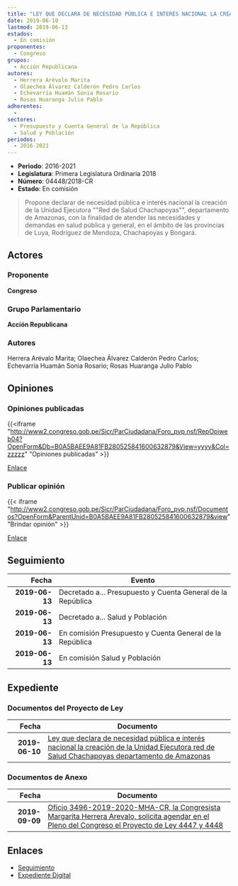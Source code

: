 ```yaml
---
title: "LEY QUE DECLARA DE NECESIDAD PÚBLICA E INTERÉS NACIONAL LA CREACIÓN DE LA UNIDAD EJECUTORA 'RED DE SALUD CHACHAPOYAS' DEPARTAMENTO DE AMAZONAS"
date: 2019-06-10
lastmod: 2019-06-13
estados: 
  - En comisión
proponentes: 
  - Congreso
grupos: 
  - Acción Republicana
autores: 
  - Herrera Arévalo Marita
  - Olaechea Álvarez Calderón Pedro Carlos
  - Echevarría Huamán Sonia Rosario
  - Rosas Huaranga Julio Pablo
adherentes: 
  - 
sectores: 
  - Presupuesto y Cuenta General de la República
  - Salud y Población
periodos: 
  - 2016-2021
---
```


- **Periodo**: 2016-2021
- **Legislatura**: Primera Legislatura Ordinaria 2018
- **Número**: 04448/2018-CR
- **Estado**: En comisión

> Propone declarar de necesidad pública e interés nacional la creación de la Unidad Ejecutora ""Red de Salud Chachapoyas"", departamento de Amazonas, con la finalidad de atender las necesidades y demandas en salud pública y general, en el ámbito de las provincias de Luya, Rodríguez de Mendoza, Chachapoyas y Bongará.


## Actores

### Proponente

**Congreso**

### Grupo Parlamentario

**Acción Republicana**

### Autores

Herrera Arévalo Marita; Olaechea Álvarez Calderón Pedro Carlos; Echevarría Huamán Sonia Rosario; Rosas Huaranga Julio Pablo


## Opiniones

### Opiniones publicadas

{{<iframe "http://www2.congreso.gob.pe/Sicr/ParCiudadana/Foro_pvp.nsf/RepOpiweb04?OpenForm&Db=B0A5BAEE9A81FB280525841600632879&View=yyyy&Col=zzzzz" "Opiniones publicadas" >}}

[Enlace](http://www2.congreso.gob.pe/Sicr/ParCiudadana/Foro_pvp.nsf/RepOpiweb04?OpenForm&Db=B0A5BAEE9A81FB280525841600632879&View=yyyy&Col=zzzzz)
### Publicar opinión

{{< iframe "http://www2.congreso.gob.pe/Sicr/ParCiudadana/Foro_pvp.nsf/Documentos?OpenForm&ParentUnid=B0A5BAEE9A81FB280525841600632879&view" "Brindar opinión" >}}

[Enlace](http://www2.congreso.gob.pe/Sicr/ParCiudadana/Foro_pvp.nsf/Documentos?OpenForm&ParentUnid=B0A5BAEE9A81FB280525841600632879&view)

## Seguimiento

| Fecha | Evento |
|------:|--------|
| **2019-06-13** | Decretado a... Presupuesto y Cuenta General de la República|
| **2019-06-13** | Decretado a... Salud y Población|
| **2019-06-13** | En comisión Presupuesto y Cuenta General de la República|
| **2019-06-13** | En comisión Salud y Población|


## Expediente


### Documentos del Proyecto de Ley

| Fecha | Documento |
|------:|--------|
| **2019-06-10** | [Ley que declara de necesidad pública e interés nacional la creación de la Unidad Ejecutora red de Salud Chachapoyas departamento de Amazonas](http://www.leyes.congreso.gob.pe/Documentos/2016_2021/Proyectos_de_Ley_y_de_Resoluciones_Legislativas/PL0444820190610.pdf) |

### Documentos de Anexo

| Fecha | Documento |
|------:|--------|
| **2019-09-09** | [Oficio 3496-2019-2020-MHA-CR, la Congresista Margarita Herrera Arevalo, solicita agendar en el Pleno del Congreso el Proyecto de Ley 4447 y 4448](http://www.leyes.congreso.gob.pe/Documentos/2016_2021/Oficios/Congresistas/OFICIO-3496-2019-2020-MHA-CR.pdf) |

## Enlaces 

- [Seguimiento](http://www2.congreso.gob.pe/Sicr/TraDocEstProc/CLProLey2016.nsf/f7fff46988ca05b1052578e100829cc7/ab21bf9f6d0906aa05258415007e0c55?OpenDocument)
- [Expediente Digital](http://www2.congreso.gob.pe/Sicr/TraDocEstProc/CLProLey2016.nsf/f7fff46988ca05b1052578e100829cc7/ab21bf9f6d0906aa05258415007e0c55?OpenDocument&Click=05257FB7005EB655.eb71d0cf91d8294e05256cdf006b5706/$Body/0.1C6C)
